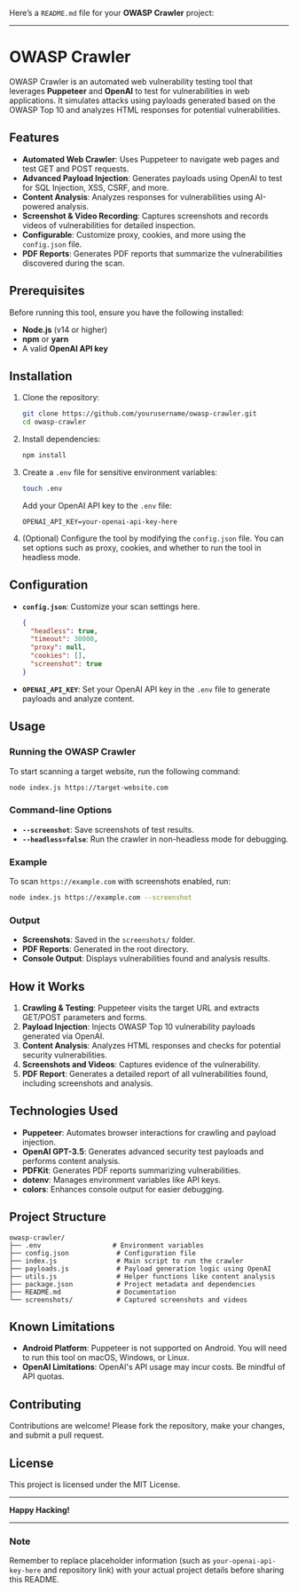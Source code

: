 Here’s a `README.md` file for your **OWASP Crawler** project:

---

# OWASP Crawler

OWASP Crawler is an automated web vulnerability testing tool that leverages **Puppeteer** and **OpenAI** to test for vulnerabilities in web applications. It simulates attacks using payloads generated based on the OWASP Top 10 and analyzes HTML responses for potential vulnerabilities.

## Features

- **Automated Web Crawler**: Uses Puppeteer to navigate web pages and test GET and POST requests.
- **Advanced Payload Injection**: Generates payloads using OpenAI to test for SQL Injection, XSS, CSRF, and more.
- **Content Analysis**: Analyzes responses for vulnerabilities using AI-powered analysis.
- **Screenshot & Video Recording**: Captures screenshots and records videos of vulnerabilities for detailed inspection.
- **Configurable**: Customize proxy, cookies, and more using the `config.json` file.
- **PDF Reports**: Generates PDF reports that summarize the vulnerabilities discovered during the scan.

## Prerequisites

Before running this tool, ensure you have the following installed:

- **Node.js** (v14 or higher)
- **npm** or **yarn**
- A valid **OpenAI API key**

## Installation

1. Clone the repository:

   ```bash
   git clone https://github.com/yourusername/owasp-crawler.git
   cd owasp-crawler
   ```

2. Install dependencies:

   ```bash
   npm install
   ```

3. Create a `.env` file for sensitive environment variables:

   ```bash
   touch .env
   ```

   Add your OpenAI API key to the `.env` file:

   ```
   OPENAI_API_KEY=your-openai-api-key-here
   ```

4. (Optional) Configure the tool by modifying the `config.json` file. You can set options such as proxy, cookies, and whether to run the tool in headless mode.

## Configuration

- **`config.json`**: Customize your scan settings here.

  ```json
  {
    "headless": true,
    "timeout": 30000,
    "proxy": null,
    "cookies": [],
    "screenshot": true
  }
  ```

- **`OPENAI_API_KEY`**: Set your OpenAI API key in the `.env` file to generate payloads and analyze content.

## Usage

### Running the OWASP Crawler

To start scanning a target website, run the following command:

```bash
node index.js https://target-website.com
```

### Command-line Options

- **`--screenshot`**: Save screenshots of test results.
- **`--headless=false`**: Run the crawler in non-headless mode for debugging.

### Example

To scan `https://example.com` with screenshots enabled, run:

```bash
node index.js https://example.com --screenshot
```

### Output

- **Screenshots**: Saved in the `screenshots/` folder.
- **PDF Reports**: Generated in the root directory.
- **Console Output**: Displays vulnerabilities found and analysis results.

## How it Works

1. **Crawling & Testing**: Puppeteer visits the target URL and extracts GET/POST parameters and forms.
2. **Payload Injection**: Injects OWASP Top 10 vulnerability payloads generated via OpenAI.
3. **Content Analysis**: Analyzes HTML responses and checks for potential security vulnerabilities.
4. **Screenshots and Videos**: Captures evidence of the vulnerability.
5. **PDF Report**: Generates a detailed report of all vulnerabilities found, including screenshots and analysis.

## Technologies Used

- **Puppeteer**: Automates browser interactions for crawling and payload injection.
- **OpenAI GPT-3.5**: Generates advanced security test payloads and performs content analysis.
- **PDFKit**: Generates PDF reports summarizing vulnerabilities.
- **dotenv**: Manages environment variables like API keys.
- **colors**: Enhances console output for easier debugging.

## Project Structure

```
owasp-crawler/
├── .env                  # Environment variables
├── config.json            # Configuration file
├── index.js               # Main script to run the crawler
├── payloads.js            # Payload generation logic using OpenAI
├── utils.js               # Helper functions like content analysis
├── package.json           # Project metadata and dependencies
├── README.md              # Documentation
└── screenshots/           # Captured screenshots and videos
```

## Known Limitations

- **Android Platform**: Puppeteer is not supported on Android. You will need to run this tool on macOS, Windows, or Linux.
- **OpenAI Limitations**: OpenAI's API usage may incur costs. Be mindful of API quotas.

## Contributing

Contributions are welcome! Please fork the repository, make your changes, and submit a pull request.

## License

This project is licensed under the MIT License.

---

**Happy Hacking!**

---

### Note

Remember to replace placeholder information (such as `your-openai-api-key-here` and repository link) with your actual project details before sharing this README.
